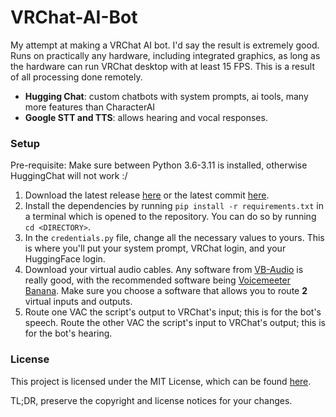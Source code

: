 # VRChat-AI-Bot

My attempt at making a VRChat AI bot. I'd say the result is extremely good.
Runs on practically any hardware, including integrated graphics, as long as the hardware can run VRChat desktop with at least 15 FPS. This is a result of all processing done remotely.

 - **Hugging Chat**: custom chatbots with system prompts, ai tools, many more features than CharacterAI
 - **Google STT and TTS**: allows hearing and vocal responses.

### Setup

Pre-requisite: Make sure between Python 3.6-3.11 is installed, otherwise HuggingChat will not work :/
1. Download the latest release [here](https://github.com/tuckerisapizza/VRChat-AI-Bot/releases/latest) or the latest commit [here](https://github.com/tuckerisapizza/VRChat-AI-Bot/archive/refs/heads/main.zip).
2. Install the dependencies by running `pip install -r requirements.txt` in a terminal which is opened to the repository. You can do so by running `cd <DIRECTORY>`.
3. In the `credentials.py` file, change all the necessary values to yours. This is where you'll put your system prompt, VRChat login, and your HuggingFace login.
4. Download your virtual audio cables. Any software from [VB-Audio](https://vb-audio.com/Cable/index.htm) is really good, with the recommended software being [Voicemeeter Banana](https://vb-audio.com/Voicemeeter/banana.htm). Make sure you choose a software that allows you to route **2** virtual inputs and outputs.
5. Route one VAC the script's output to VRChat's input; this is for the bot's speech. Route the other VAC the script's input to VRChat's output; this is for the bot's hearing.

### License

This project is licensed under the MIT License, which can be found [here](./License).

TL;DR, preserve the copyright and license notices for your changes.
